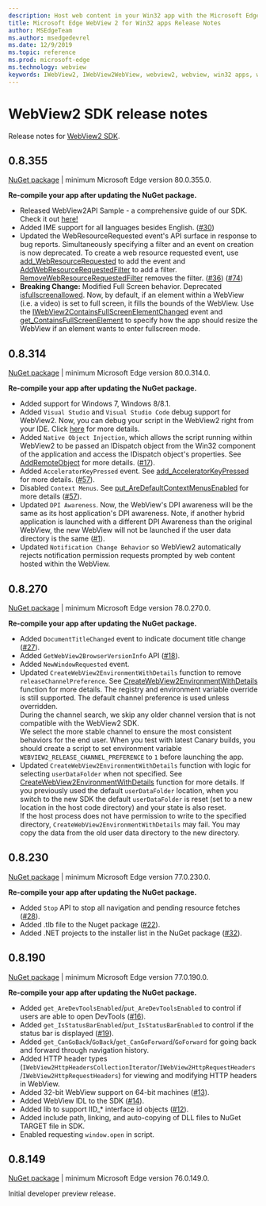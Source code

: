 ```yaml
---
description: Host web content in your Win32 app with the Microsoft Edge WebView 2 control
title: Microsoft Edge WebView 2 for Win32 apps Release Notes
author: MSEdgeTeam
ms.author: msedgedevrel
ms.date: 12/9/2019
ms.topic: reference
ms.prod: microsoft-edge
ms.technology: webview
keywords: IWebView2, IWebView2WebView, webview2, webview, win32 apps, win32, edge
---
```


# WebView2 SDK release notes  

Release notes for [WebView2 SDK][WebView2NuGetGallery].  

## 0.8.355

[NuGet package][WebView2NuGetGallery0.8.355] | minimum Microsoft Edge version 80.0.355.0.

**Re-compile your app after updating the NuGet package.** 

*   Released WebView2API Sample - a comprehensive guide of our SDK. Check it out [here!](https://github.com/MicrosoftEdge/WebView2Samples/tree/master/WebView2APISample)
*   Added IME support for all languages besides English. ([#30](https://github.com/MicrosoftEdge/WebViewFeedback/issues/30))
*   Updated the WebResourceRequested event's API surface in response to bug reports. Simultaneously specifying a filter and an event on creation is now deprecated. To create a web resource requested event, use [add_WebResourceRequested](reference/iwebview2webview5#add_webresourcerequested) to add the event and [AddWebResourceRequestedFilter](reference/iwebview2webview5#addwebresourcerequestedfilter) to add a filter. [RemoveWebResourceRequestedFilter](reference/iwebview2webview5#removewebresourcerequestedfilter) removes the filter. ([#36](https://github.com/MicrosoftEdge/WebViewFeedback/issues/36)) ([#74](https://github.com/MicrosoftEdge/WebViewFeedback/issues/74))
*   **Breaking Change:** Modified Full Screen behavior. Deprecated [isfullscreenallowed](reference/IWebView2Settings.md#get_isfullscreenallowed_deprecated). Now, by default, if an element within a WebView (i.e. a video) is set to full screen, it fills the bounds of the WebView. Use the [IWebView2ContainsFullScreenElementChanged](reference/IWebView2ContainsFullScreenElementChangedEventHandler.md#iwebview2containsfullscreenelementchangedeventhandler) event and [get_ContainsFullScreenElement](reference/iwebview2webview5#get_containsfullscreenelement) to specify how the app should resize the WebView if an element wants to enter fullscreen mode.

## 0.8.314

[NuGet package][WebView2NuGetGallery0.8.314] | minimum Microsoft Edge version 80.0.314.0.

**Re-compile your app after updating the NuGet package.**  

*   Added support for Windows 7, Windows 8/8.1.
*   Added `Visual Studio` and `Visual Studio Code` debug support for WebView2. Now, you can debug your script in the WebView2 right from your IDE. Click [here](https://docs.microsoft.com/en-us/microsoft-edge/hosting/webview2#debugging-webview2) for more details.  
*   Added `Native Object Injection`, which allows the script running within WebView2 to be passed an IDispatch object from the Win32 component of the application and access the IDispatch object's properties. See [AddRemoteObject](reference/iwebview2webview4#addremoteobject) for more details. ([#17](https://github.com/MicrosoftEdge/WebViewFeedback/issues/17)).
*   Added `AcceleratorKeyPressed` event. See [add_AcceleratorKeyPressed](reference/iwebview2webview4#add_acceleratorkeypressed) for more details. ([#57](https://github.com/MicrosoftEdge/WebViewFeedback/issues/57)).
*  Disabled `Context Menus`. See [put_AreDefaultContextMenusEnabled](reference/iwebview2settings2#put_aredefaultcontextmenusenabled) for more details ([#57](https://github.com/MicrosoftEdge/WebViewFeedback/issues/57)).
*  Updated `DPI Awareness`. Now, the WebView's DPI awareness will be the same as its host application's DPI awareness. Note, if another hybrid application is launched with a different DPI Awareness than the original WebView, the new WebView will not be launched if the user data directory is the same ([#1](https://github.com/MicrosoftEdge/WebViewFeedback/issues/1)).
*   Updated `Notification Change Behavior` so WebView2 automatically rejects notification permission requests prompted by web content hosted within the WebView.

## 0.8.270  

[NuGet package][WebView2NuGetGallery0.8.270] | minimum Microsoft Edge version 78.0.270.0.  

**Re-compile your app after updating the NuGet package.**  

*   Added `DocumentTitleChanged` event to indicate document title change \([\#27][MicrosoftEdgeWebViewFeedbackIssue27]\).  
*   Added `GetWebView2BrowserVersionInfo` API \([\#18][MicrosoftEdgeWebViewFeedbackIssue18]\).  
*   Added `NewWindowRequested` event.  
*   Updated `CreateWebView2EnvironmentWithDetails` function to remove `releaseChannelPreference`.  See [CreateWebView2EnvironmentWithDetails][WebViewsGlobalsCreateWebView2EnvironmentWithDetails] function for more details.  The registry and environment variable override is still supported.  The default channel preference is used unless overridden.  
    During the channel search, we skip any older channel version that is not compatible with the WebView2 SDK.  
    We select the more stable channel to ensure the most consistent behaviors for the end user.  When you test with latest Canary builds, you should create a script to set environment variable `WEBVIEW2_RELEASE_CHANNEL_PREFERENCE` to `1` before launching the app.  
*   Updated `CreateWebView2EnvironmentWithDetails` function with logic for selecting `userDataFolder` when not specified.  See [CreateWebView2EnvironmentWithDetails][WebViewsGlobalsCreateWebView2EnvironmentWithDetails] function for more details.  If you previously used the default `userDataFolder` location, when you switch to the new SDK the default `userDataFolder` is reset \(set to a new location in the host code directory\) and your state is also reset.  
    If the host process does not have permission to write to the specified directory, `CreateWebView2EnvironmentWithDetails` may fail.  You may copy the data from the old user data directory to the new directory.  

## 0.8.230  

[NuGet package][WebView2NuGetGallery0.8.230] | minimum Microsoft Edge version 77.0.230.0.  

**Re-compile your app after updating the NuGet package.**  

*   Added `Stop` API to stop all navigation and pending resource fetches \([\#28][MicrosoftEdgeWebViewFeedbackIssue28]\).  
*   Added .tlb file to the Nuget package \([\#22][MicrosoftEdgeWebViewFeedbackIssue22]\).  
*   Added .NET projects to the installer list in the NuGet package \([\#32][MicrosoftEdgeWebViewFeedbackIssue32]\).  

## 0.8.190  

[NuGet package][WebView2NuGetGallery0.8.190] | minimum Microsoft Edge version 77.0.190.0.  

**Re-compile your app after updating the NuGet package.**  

*   Added `get_AreDevToolsEnabled`/`put_AreDevToolsEnabled` to control if users are able to open DevTools \([\#16][MicrosoftEdgeWebViewFeedbackIssue16]\).  
*   Added `get_IsStatusBarEnabled`/`put_IsStatusBarEnabled` to control if the status bar is displayed \([\#19][MicrosoftEdgeWebViewFeedbackIssue19]\).  
*   Added `get_CanGoBack`/`GoBack`/`get_CanGoForward`/`GoForward` for going back and forward through navigation history.  
*   Added HTTP header types (`IWebView2HttpHeadersCollectionIterator`/`IWebView2HttpRequestHeaders`/`IWebView2HttpRequestHeaders`) for viewing and modifying HTTP headers in WebView.  
*   Added 32-bit WebView support on 64-bit machines \([\#13][MicrosoftEdgeWebViewFeedbackIssue13]\).  
*   Added WebView IDL to the SDK \([\#14][MicrosoftEdgeWebViewFeedbackIssue14]\).  
*   Added lib to support IID\_\* interface id objects \([\#12][MicrosoftEdgeWebViewFeedbackIssue12]\).  
*   Added include path, linking, and auto-copying of DLL files to NuGet TARGET file in SDK.  
*   Enabled requesting `window.open` in script.  

## 0.8.149  

[NuGet package][WebView2NuGetGallery0.8.149] | minimum Microsoft Edge version 76.0.149.0.  

Initial developer preview release.  

<!-- image links -->

<!-- Links -->
[MicrosoftEdgeWebViewFeedbackIssue12]: https://github.com/MicrosoftEdge/WebViewFeedback/issues/12 "Feedback repo for MicrosoftEdge/WebViewFeedback Issue 12"  
[MicrosoftEdgeWebViewFeedbackIssue13]: https://github.com/MicrosoftEdge/WebViewFeedback/issues/13 "Feedback repo for MicrosoftEdge/WebViewFeedback Issue 13"  
[MicrosoftEdgeWebViewFeedbackIssue14]: https://github.com/MicrosoftEdge/WebViewFeedback/issues/14 "Feedback repo for MicrosoftEdge/WebViewFeedback Issue 14"  
[MicrosoftEdgeWebViewFeedbackIssue16]: https://github.com/MicrosoftEdge/WebViewFeedback/issues/16 "Feedback repo for MicrosoftEdge/WebViewFeedback Issue 16"  
[MicrosoftEdgeWebViewFeedbackIssue18]: https://github.com/MicrosoftEdge/WebViewFeedback/issues/18 "Feedback repo for MicrosoftEdge/WebViewFeedback Issue 18"  
[MicrosoftEdgeWebViewFeedbackIssue19]: https://github.com/MicrosoftEdge/WebViewFeedback/issues/19 "Feedback repo for MicrosoftEdge/WebViewFeedback Issue 19"  
[MicrosoftEdgeWebViewFeedbackIssue22]: https://github.com/MicrosoftEdge/WebViewFeedback/issues/22 "Feedback repo for MicrosoftEdge/WebViewFeedback Issue 22"  
[MicrosoftEdgeWebViewFeedbackIssue27]: https://github.com/MicrosoftEdge/WebViewFeedback/issues/27 "Feedback repo for MicrosoftEdge/WebViewFeedback Issue 27"  
[MicrosoftEdgeWebViewFeedbackIssue28]: https://github.com/MicrosoftEdge/WebViewFeedback/issues/28 "Feedback repo for MicrosoftEdge/WebViewFeedback Issue 28"  
[MicrosoftEdgeWebViewFeedbackIssue32]: https://github.com/MicrosoftEdge/WebViewFeedback/issues/32 "Feedback repo for MicrosoftEdge/WebViewFeedback Issue 32"  

[WebView2NuGetGallery]: https://aka.ms/webviewnuget "NuGet Gallery | Microsoft.Web.WebView2"  
[WebView2NuGetGallery0.8.149]: https://www.nuget.org/packages/Microsoft.Web.WebView2/0.8.149 "NuGet Gallery | Microsoft.Web.WebView2 v0.8.149"  
[WebView2NuGetGallery0.8.190]: https://www.nuget.org/packages/Microsoft.Web.WebView2/0.8.190 "NuGet Gallery | Microsoft.Web.WebView2 v0.8.190"  
[WebView2NuGetGallery0.8.230]: https://www.nuget.org/packages/Microsoft.Web.WebView2/0.8.230 "NuGet Gallery | Microsoft.Web.WebView2 v0.8.230"  
[WebView2NuGetGallery0.8.270]: https://www.nuget.org/packages/Microsoft.Web.WebView2/0.8.270 "NuGet Gallery | Microsoft.Web.WebView2 v0.8.270"  
[WebView2NuGetGallery0.8.314]: https://www.nuget.org/packages/Microsoft.Web.WebView2/0.8.314 "NuGet Gallery | Microsoft.Web.WebView2 v0.8.314"  
[WebView2NuGetGallery0.8.355]: https://www.nuget.org/packages/Microsoft.Web.WebView2/0.8.355 "NuGet Gallery | Microsoft.Web.WebView2 v0.8.355"  

[WebViewsGlobalsCreateWebView2EnvironmentWithDetails]: reference/webview2.idl.md#CreateWebView2EnvironmentWithDetails "WebView Globals - CreateWebView2EnvironmentWithDetails function"  
